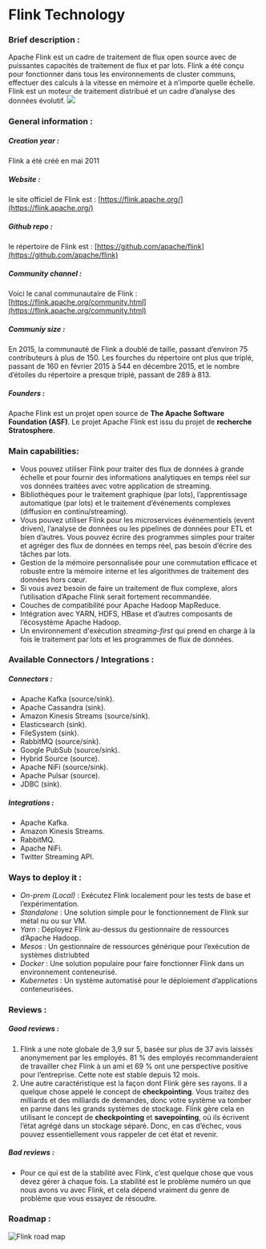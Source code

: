 # Flink Technology
### Brief description :
Apache Flink est un cadre de traitement de flux open source avec de puissantes capacités de traitement de flux et par lots.
Flink a été conçu pour fonctionner dans tous les environnements de cluster communs, effectuer des calculs à la vitesse en mémoire et à n’importe quelle échelle.
Flink est un moteur de traitement distribué et un cadre d’analyse des données évolutif.
![](https://flink.apache.org/img/flink-home-graphic.png)
### General information :
##### Creation year :
Flink a été créé en  mai 2011
##### Website :
le site officiel de Flink est : [https://flink.apache.org/](https://flink.apache.org/)
##### Github repo :
le répertoire de Flink est : [https://github.com/apache/flink](https://github.com/apache/flink)
##### Community channel :
Voici le canal communautaire de Flink : [https://flink.apache.org/community.html](https://flink.apache.org/community.html)
##### Communiy size :
En 2015, la communauté de Flink a doublé de taille, passant d’environ 75 contributeurs à plus de 150. Les fourches du répertoire ont plus que triplé, passant de 160 en février 2015 à 544 en décembre 2015, et le nombre d’étoiles du répertoire a presque triplé, passant de 289 à 813.
##### Founders :
Apache Flink est un projet open source de **The Apache Software Foundation (ASF)**. Le projet Apache Flink est issu du projet de **recherche Stratosphere**.
### Main capabilities:
-  Vous pouvez utiliser Flink pour traiter des flux de données à grande échelle et pour fournir des informations analytiques en temps réel sur vos données traitées avec votre application de streaming.
-   Bibliothèques pour le traitement graphique (par lots), l’apprentissage automatique (par lots) et le traitement d’événements complexes (diffusion en continu/streaming).
-   Vous pouvez utiliser Flink pour les microservices événementiels (event driven), l’analyse de données ou les pipelines de données pour ETL et bien d’autres. Vous pouvez écrire des programmes simples pour traiter et agréger des flux de données en temps réel, pas besoin d’écrire des tâches par lots.
-   Gestion de la mémoire personnalisée pour une commutation efficace et robuste entre la mémoire interne et les algorithmes de traitement des données hors cœur.
-   Si vous avez besoin de faire un traitement de flux complexe, alors l’utilisation d’Apache Flink serait fortement recommandée.
-    Couches de compatibilité pour Apache Hadoop MapReduce.
-    Intégration avec YARN, HDFS, HBase et d’autres composants de l’écosystème Apache Hadoop.
-    Un environnement d'exécution *streaming-first* qui prend en charge à la fois le traitement par lots et les programmes de flux de données.

### Available Connectors / Integrations :
##### Connectors :
- 	Apache Kafka (source/sink).
- 	Apache Cassandra (sink).
- 	Amazon Kinesis Streams (source/sink).
-	Elasticsearch (sink).
-	FileSystem (sink).
-	RabbitMQ (source/sink).
-	Google PubSub (source/sink).
-	Hybrid Source (source).
-	Apache NiFi (source/sink).
-	Apache Pulsar (source).
-	JDBC (sink).

##### Integrations :
-   Apache Kafka.
-	Amazon Kinesis Streams.
-	RabbitMQ.
-	Apache NiFi.
-	Twitter Streaming API.

###	Ways to deploy it :
-  	*On-prem (Local)* : Exécutez Flink localement pour les tests de base et l’expérimentation.
-  	*Standalone* : Une solution simple pour le fonctionnement de Flink sur métal nu ou sur VM.
-  	*Yarn* : Déployez Flink au-dessus du gestionnaire de ressources d’Apache Hadoop.
-  	*Mesos* : Un gestionnaire de ressources générique pour l’exécution de systèmes distriubted
-   *Docker* : Une solution populaire pour faire fonctionner Flink dans un environnement conteneurisé.
-   *Kubernetes* : Un système automatisé pour le déploiement d’applications conteneurisées.

### Reviews :
##### Good reviews :
1. Flink a une note globale de 3,9 sur 5, basée sur plus de 37 avis laissés anonymement par les employés. 81 % des employés recommanderaient de travailler chez Flink à un ami et 69 % ont une perspective positive pour l’entreprise. Cette note est stable depuis 12 mois.
2. Une autre caractéristique est la façon dont Flink gère ses rayons. Il a quelque chose appelé le concept de **checkpointing**. Vous traitez des milliards et des milliards de demandes, donc votre système va tomber en panne dans les grands systèmes de stockage. Flink gère cela en utilisant le concept de **checkpointing** et **savepointing**, où ils écrivent l’état agrégé dans un stockage séparé. Donc, en cas d’échec, vous pouvez essentiellement vous rappeler de cet état et revenir.

##### Bad reviews :
- Pour ce qui est de la stabilité avec Flink, c’est quelque chose que vous devez gérer à chaque fois. La stabilité est le problème numéro un que nous avons vu avec Flink, et cela dépend vraiment du genre de problème que vous essayez de résoudre.

### Roadmap :
![Flink road map](https://flink.apache.org/img/flink_feature_radar_2.svg)
